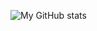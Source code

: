 ![My GitHub stats](https://github-readme-stats.vercel.app/api?username=elise-rey&show_icons=true&theme=2077_dark&count_private=true&include_all_commits=true&hide=stars,issues)
<!--
Here are some ideas to get you started:

- 🔭 I’m currently working on ...
- 🌱 I’m currently learning ...
- 👯 I’m looking to collaborate on ...
- 🤔 I’m looking for help with ...
- 💬 Ask me about ...
- 📫 How to reach me: ...
- 😄 Pronouns: ...
- ⚡ Fun fact: ...
-->
